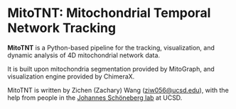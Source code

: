 # MitoTNT: Mitochondrial Temporal Network Tracking
**MitoTNT** is a Python-based pipeline for the tracking, visualization, and dynamic analysis of 4D mitochondrial network data.

It is built upon mitochondria segmentation provided by MitoGraph, and visualization engine provided by ChimeraX.  

MitoTNT is written by Zichen (Zachary) Wang (ziw056@ucsd.edu), with the help from people in the [Johannes Schöneberg lab](https://www.schoeneberglab.org/) at UCSD.
